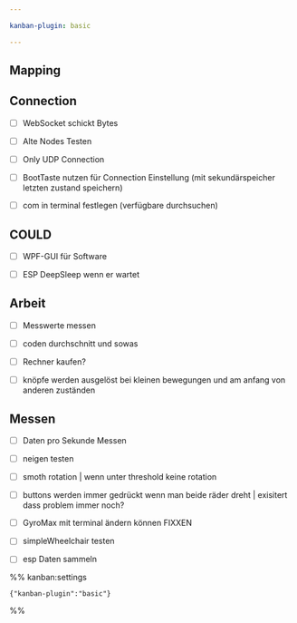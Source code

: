 ```yaml
---

kanban-plugin: basic

---
```


## Mapping



## Connection

- [ ] WebSocket schickt Bytes
- [ ] Alte Nodes Testen
- [ ] Only UDP Connection
- [ ] BootTaste nutzen für Connection Einstellung (mit sekundärspeicher letzten zustand speichern)
- [ ] com in terminal festlegen (verfügbare durchsuchen)


## COULD

- [ ] WPF-GUI für Software
- [ ] ESP DeepSleep wenn er wartet


## Arbeit

- [ ] Messwerte messen
- [ ] coden durchschnitt und sowas
- [ ] Rechner kaufen?
- [ ] knöpfe werden ausgelöst bei kleinen bewegungen und am anfang von anderen zuständen


## Messen

- [ ] Daten pro Sekunde Messen
- [ ] neigen testen
- [ ] smoth rotation | wenn unter threshold keine rotation
- [ ] buttons werden immer gedrückt wenn man beide räder dreht | exisitert dass problem immer noch?
- [ ] GyroMax mit terminal ändern können FIXXEN
- [ ] simpleWheelchair testen
- [ ] esp Daten sammeln




%% kanban:settings
```
{"kanban-plugin":"basic"}
```
%%